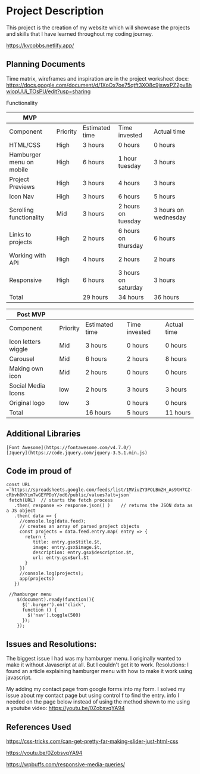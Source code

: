  # Project Description
This project is the creation of my website which will showcase the projects and skills that I have learned throughout my coding journey. 

https://kvcobbs.netlify.app/


## Planning Documents

Time matrix, wireframes and inspiration are in the project worksheet docx:
https://docs.google.com/document/d/1XoOx7oe75qtft3XO8c9jswxPZ2pv8hwiopUUi_TOsPU/edit?usp=sharing


Functionality

  MVP            |          |                |               |             |
|---------------------|----------|----------------|---------------|-------------|
| Component           | Priority | Estimated time | Time invested | Actual time |
| HTML/CSS                  | High     | 3 hours        | 0 hours       | 0 hours     |
| Hamburger menu on mobile | High | 6 hours  | 1 hour tuesday      | 3 hours              |
| Project Previews         | High | 3 hours  | 4 hours             | 3 hours              |
| Icon Nav                 | High | 3 hours  | 6 hours             | 5 hours              |
| Scrolling functionality  | Mid  | 3 hours  | 2 hours on tuesday  | 3 hours on wednesday |
| Links to projects        | High | 2 hours  | 6 hours on thursday | 6 hours              |
| Working with API         | High | 4 hours  | 2 hours             | 2 hours              |
| Responsive               | High | 6 hours  | 3 hours on saturday | 3 hours              |
| Total                    |      | 29 hours | 34 hours            | 36 hours             |








 Post MVP            |          |                |               |             |
|---------------------|----------|----------------|---------------|-------------|
| Component           | Priority | Estimated time | Time invested | Actual time |
| Icon letters wiggle | Mid      | 3 hours        | 0 hours       | 0 hours     |
| Carousel            | Mid      | 6 hours        | 2 hours       | 8 hours     |
| Making own icon     | Mid      | 2 hours        | 0 hours       | 0 hours     |
| Social Media Icons  | low      | 2 hours        | 3 hours       | 3 hours     |
| Original logo       | low      | 3              | 0 hours       | 0 hours     |
| Total               |          | 16 hours       | 5 hours       | 11 hours    |


## Additional Libraries
    [Font Awesome](https://fontawesome.com/v4.7.0/)
    [Jquery](https://code.jquery.com/jquery-3.5.1.min.js)

## Code im proud of
 ```
const URL =`https://spreadsheets.google.com/feeds/list/1MViuZY3POLBmZH_As9tH7CZ-cRbvh8KYimTwGEYPDoY/od6/public/values?alt=json`
  fetch(URL)  // starts the fetch process
    .then( response => response.json() )    // returns the JSON data as a JS object
    .then( data => {
      //console.log(data.feed);
      // creates an array of parsed project objects
      const projects = data.feed.entry.map( entry => {
        return {
           title: entry.gsx$title.$t,
           image: entry.gsx$image.$t,
           description: entry.gsx$description.$t,
           url: entry.gsx$url.$t
        }
      })
      //console.log(projects);
      app(projects)
    })

```

```
 //hamburger menu
    $(document).ready(function(){
      $('.burger').on('click',
      function () {
        $('nav').toggle(500)
      });
    });
```

## Issues and Resolutions:

The biggest issue I had was my hamburger menu. I originally wanted to make it without Javascript at all. But I couldn't get it to work. 
Resolutions: I found an article explaining hamburger menu with how to make it work using javascript. 

My adding my contact page from google forms into my form. 
I solved my issue about my contact page but using control f to find the entry. info I needed on the page below instead of using the method shown to me using a youtube video:
https://youtu.be/0ZobsvqYA94



## References Used

 https://css-tricks.com/can-get-pretty-far-making-slider-just-html-css

https://youtu.be/0ZobsvqYA94

https://wpbuffs.com/responsive-media-queries/





